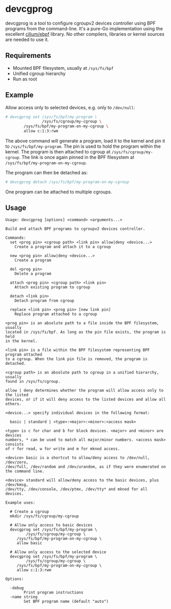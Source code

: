 # devcgprog
devcgprog is a tool to configure cgroupv2 devices controller using BPF programs
from the command-line. It's a pure-Go implementation using the excellent
[cilium/ebpf](https://github.com/cilium/ebpf) library. No other compilers,
libraries or kernel sources are needed to use it.

## Requirements
- Mounted BPF filesystem, usually at `/sys/fs/bpf`
- Unified cgroup hierarchy
- Run as root

## Example
Allow access only to selected devices, e.g. only to `/dev/null`:

```bash
# devcgprog set /sys/fs/bpf/my-program \
                /sys/fs/cgroup/my-cgroup \
		/sys/fs/bpf/my-program-on-my-cgroup \
		allow c:1:3:rwm
```

The above command will generate a program, load it to the kernel and pin it
to `/sys/fs/bpf/my-program`. The pin is used to hold the program within the kernel.
The program is then attached to cgroup at `/sys/fs/cgroup/my-cgroup`. The link is
once again pinned in the BPF filesystem at `/sys/fs/bpf/my-program-on-my-cgroup`.

The program can then be detached as:

```bash
# devcgprog detach /sys/fs/bpf/my-program-on-my-cgroup
```

One program can be attached to multiple cgroups.

## Usage
```
Usage: devcgprog [options] <command> <arguments...>

Build and attach BPF programs to cgroupv2 devices controller.

Commands:
  set <prog pin> <cgroup path> <link pin> allow|deny <device...>
    Create a program and attach it to a cgroup

  new <prog pin> allow|deny <device...>
    Create a program

  del <prog pin>
    Delete a program

  attach <prog pin> <cgroup path> <link pin>
    Attach existing program to cgroup

  detach <link pin>
    Detach program from cgroup

  replace <link pin> <prog pin> [new link pin]
    Replace program attached to a cgroup

<prog pin> is an absolute path to a file inside the BPF filesystem, usually
located in /sys/fs/bpf. As long as the pin file exists, the program is held
in the kernel.

<link pin> is a file within the BPF filesystem representing BPF program attached
to a cgroup. When the link pin file is removed, the program is detached.

<cgroup path> is an absolute path to cgroup in a unified hierarchy, usually
found in /sys/fs/cgroup.

allow | deny determines whether the program will allow access only to the listed
devices, or if it will deny access to the listed devices and allow all others.

<device...> specify individual devices in the following format:

  basic | standard | <type>:<major>:<minor>:<access mask>

<type> is c for char and b for block devices. <major> and <minor> are devices
numbers, * can be used to match all major/minor numbers. <access mask> consists
of r for read, w for write and m for mknod access.

<device> basic is a shortcut to allow/deny access to /dev/null, /dev/zero,
/dev/full, /dev/random and /dev/urandom, as if they were enumerated on
the command line.

<device> standard will allow/deny access to the basic devices, plus /dev/kmsg,
/dev/tty, /dev/console, /dev/ptmx, /dev/tty* and mknod for all devices.

Example uses:

  # Create a cgroup
  mkdir /sys/fs/cgroup/my-cgroup

  # Allow only access to basic devices
  devcgprog set /sys/fs/bpf/my-program \
         /sys/fs/cgroup/my-cgroup \
	 /sys/fs/bpf/my-program-on-my-cgroup \
	 allow basic

  # Allow only access to the selected device
  devcgprog set /sys/fs/bpf/my-program \
         /sys/fs/cgroup/my-cgroup \
	 /sys/fs/bpf/my-program-on-my-cgroup \
	 allow c:1:3:rwm

Options:

  -debug
    	Print program instructions
  -name string
    	Set BPF program name (default "auto")
```
